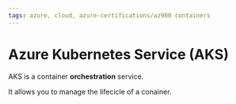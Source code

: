 ```yaml
---
tags: azure, cloud, azure-certifications/az900 containers
---
```


# Azure Kubernetes Service (AKS)

AKS is a container **orchestration** service.

It allows you to manage the lifecicle of a conainer.